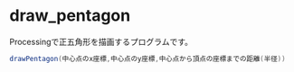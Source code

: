 # draw_pentagon

Processingで正五角形を描画するプログラムです。<br>
```java
drawPentagon(中心点のx座標,中心点のy座標,中心点から頂点の座標までの距離(半径))
```
